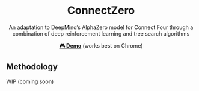 <div align="center">
<h1>ConnectZero</h1>
An adaptation to DeepMind’s AlphaZero model for Connect Four through a
combination of deep reinforcement learning and tree search algorithms

[**🎮 Demo**](https://connect-zero.onrender.com/) (works best on Chrome)

</div>


## Methodology

WIP (coming soon)
